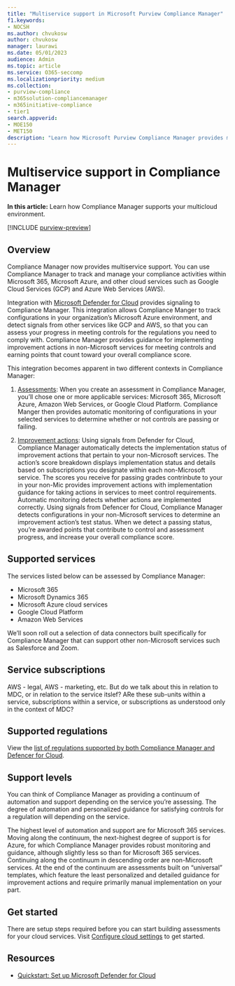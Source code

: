 ```yaml
---
title: "Multiservice support in Microsoft Purview Compliance Manager"
f1.keywords:
- NOCSH
ms.author: chvukosw
author: chvukosw
manager: laurawi
ms.date: 05/01/2023
audience: Admin
ms.topic: article
ms.service: O365-seccomp
ms.localizationpriority: medium
ms.collection:
- purview-compliance
- m365solution-compliancemanager
- m365initiative-compliance
- tier1
search.appverid:
- MOE150
- MET150
description: "Learn how Microsoft Purview Compliance Manager provides multiservice support so you can track and manage compliance for your organization's cloud services."
---
```


# Multiservice support in Compliance Manager

**In this article:** Learn how Compliance Manager supports your multicloud environment.

[!INCLUDE [purview-preview](../includes/purview-preview.md)]

## Overview

Compliance Manager now provides multiservice support. You can use Compliance Manager to track and manage your compliance activities within Microsoft 365, Microsoft Azure, and other cloud services such as Google Cloud Services (GCP) and Azure Web Services (AWS).

Integration with [Microsoft Defender for Cloud](/azure/defender-for-cloud/defender-for-cloud-introduction) provides signaling to Compliance Manager. This integration allows Compliance Manger to track configurations in your organization’s Microsoft Azure environment, and detect signals from other services like GCP and AWS, so that you can assess your progress in meeting controls for the regulations you need to comply with. Compliance Manager provides guidance for implementing improvement actions in non-Microsoft services for meeting controls and earning points that count toward your overall compliance score.

This integration becomes apparent in two different contexts in Compliance Manager:

1. [Assessments](compliance-manager-assessments.md): When you create an assessment in Compliance Manager, you’ll chose one or more applicable services: Microsoft 365, Microsoft Azure, Amazon Web Services, or Google Cloud Platform. Compliance Manger then provides automatic monitoring of configurations in your selected services to determine whether or not controls are passing or failing.

1. [Improvement actions](compliance-manager-improvement-actions.md): Using signals from Defender for Cloud, Compliance Manager automatically detects the implementation status of improvement actions that pertain to your non-Microsoft services. The action’s score breakdown displays implementation status and details based on subscriptions you designate within each non-Microsoft service. The scores you receive for passing grades contrinbute to your in your non-Mic provides improvement actions with implementation guidance for taking actions in services to meet control requirements. Automatic monitoring detects whether actions are implemented correctly. Using signals from Defencer for Cloud, Compliance Manager detects configurations in your non-Microsoft services to determine an improvement action’s test status. When we detect a passing status, you’re awarded points that contribute to control and assessment progress, and increase your overall compliance score.

## Supported services

The services listed below can be assessed by Compliance Manager:
- Microsoft 365
- Microsoft Dynamics 365
- Microsoft Azure cloud services
- Google Cloud Platform
- Amazon Web Services

We’ll soon roll out a selection of data connectors built specifically for Compliance Manager that can support other non-Microsoft services such as Salesforce and Zoom.

## Service subscriptions

AWS - legal, AWS - marketing, etc. But do we talk about this in relation to MDC, or in relation to the service itslef? ARe these sub-units within a service, subscriptions within a service, or subscriptions as understood only in the context of MDC?

## Supported regulations

View the [list of regulations supported by both Compliance Manager and Defencer for Cloud](compliance-manager-cloud-settings.md#standards-supported-by-compliance-manager-and-defender-for-cloud).

## Support levels

You can think of Compliance Manager as providing a continuum of automation and support depending on the service you’re assessing. The degree of automation and personalized guidance  for satisfying controls for a regulation will depending on the service.

The highest level of automation and support are for Microsoft 365 services. Moving along the continuum, the next-highest degree of support is for Azure, for which Compliance Manager provides robust monitoring and guidance, although slightly less so than for Microsoft 365 services. Continuing along the continuum in descending order are non-Microsoft services. At the end of the continuum are assessments built on “universal” templates, which feature the least personalized and detailed guidance for improvement actions and require primarily manual implementation on your part.

## Get started

There are setup steps required before you can start building assessments for your cloud services. Visit [Configure cloud settings](compliance-manager-cloud-settings.md) to get started.

## Resources

- [Quickstart: Set up Microsoft Defender for Cloud](/azure/defender-for-cloud/get-started)